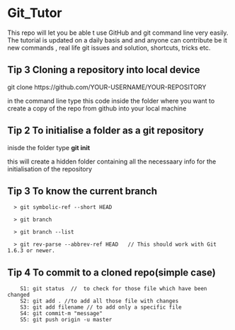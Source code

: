 # Git_Tutor
This repo will let you be able t use GitHub and git command line very easily. The tutorial is updated on a daily basis and and anyone can contribute be it new commands , real life git issues and solution, shortcuts, tricks etc. 

## Tip 3 Cloning a repository into local device
   git clone https:<area>//github.com/YOUR-USERNAME/YOUR-REPOSITORY 
   
   in the command line type this code inside the folder where you want to create a copy of the repo from github into your local machine
  

## Tip 2 To initialise a folder as a git repository
   inisde the folder type **git init**
   
   this will create a hidden folder containing all the necessaary info for the initialisation of the repository
   
   
## Tip 3 To know the current branch
      > git symbolic-ref --short HEAD

      > git branch 

      > git branch --list 

      > git rev-parse --abbrev-ref HEAD   // This should work with Git 1.6.3 or newer.

## Tip 4 To commit to a cloned repo(simple case)
        S1: git status  //  to check for those file which have been changed
        S2: git add . //to add all those file with changes
        S3: git add filename // to add only a specific file
        S4: git commit-m "message"
        S5: git push origin -u master